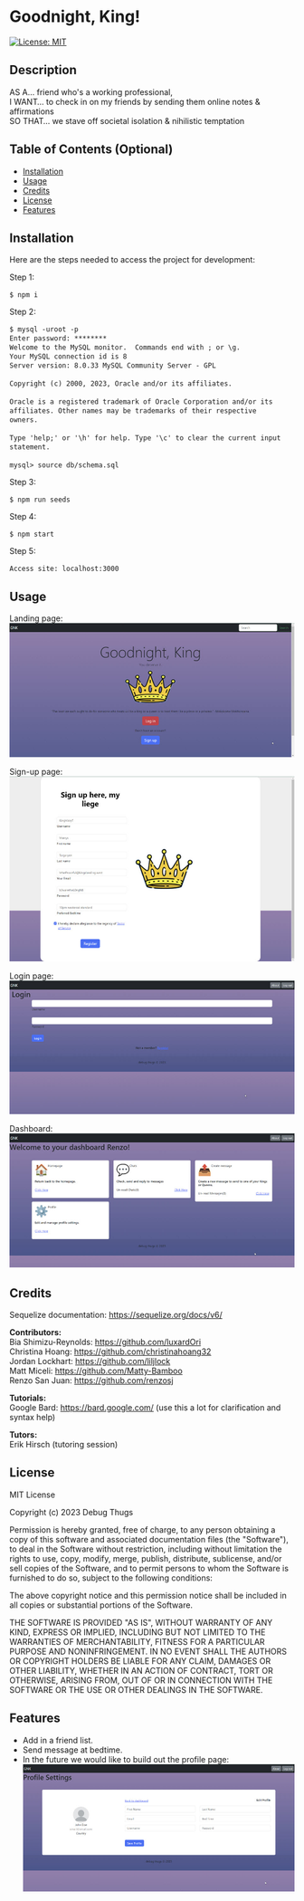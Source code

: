 # Goodnight, King!
[![License: MIT](https://img.shields.io/badge/License-MIT-yellow.svg)](https://opensource.org/licenses/MIT)  

## Description

AS A… friend who's a working professional,  
I WANT… to check in on my friends by sending them online notes & affirmations  
SO THAT… we stave off societal isolation & nihilistic temptation  

## Table of Contents (Optional)

- [Installation](#installation)
- [Usage](#usage)
- [Credits](#credits)
- [License](#license)
- [Features](#features)

## Installation

Here are the steps needed to access the project for development:    

Step 1: 

    $ npm i

Step 2: 

    $ mysql -uroot -p
    Enter password: ********
    Welcome to the MySQL monitor.  Commands end with ; or \g.
    Your MySQL connection id is 8
    Server version: 8.0.33 MySQL Community Server - GPL

    Copyright (c) 2000, 2023, Oracle and/or its affiliates.

    Oracle is a registered trademark of Oracle Corporation and/or its
    affiliates. Other names may be trademarks of their respective
    owners.

    Type 'help;' or '\h' for help. Type '\c' to clear the current input statement.

    mysql> source db/schema.sql

Step 3:

    $ npm run seeds

Step 4: 

    $ npm start

Step 5: 

    Access site: localhost:3000  



## Usage
Landing page:  
![alt text](public/assets/images/landing-page.jpg)  

Sign-up page:  
![alt text](public/assets/images/sign-up-page.jpg)  

Login page:  
![alt text](public/assets/images/login-page.jpg)  

Dashboard:  
![alt text](public/assets/images/dashboard.jpg)

## Credits

Sequelize documentation: https://sequelize.org/docs/v6/  

**Contributors:**  
Bia Shimizu-Reynolds: https://github.com/luxardOri  
Christina Hoang: https://github.com/christinahoang32  
Jordan Lockhart: https://github.com/liljlock  
Matt Miceli: https://github.com/Matty-Bamboo  
Renzo San Juan: https://github.com/renzosj  

**Tutorials:**  
Google Bard: https://bard.google.com/ (use this a lot for clarification and syntax help)  

**Tutors:**  
Erik Hirsch (tutoring session)  

## License

MIT License

Copyright (c) 2023 Debug Thugs

Permission is hereby granted, free of charge, to any person obtaining a copy
of this software and associated documentation files (the "Software"), to deal
in the Software without restriction, including without limitation the rights
to use, copy, modify, merge, publish, distribute, sublicense, and/or sell
copies of the Software, and to permit persons to whom the Software is
furnished to do so, subject to the following conditions:

The above copyright notice and this permission notice shall be included in all
copies or substantial portions of the Software.

THE SOFTWARE IS PROVIDED "AS IS", WITHOUT WARRANTY OF ANY KIND, EXPRESS OR
IMPLIED, INCLUDING BUT NOT LIMITED TO THE WARRANTIES OF MERCHANTABILITY,
FITNESS FOR A PARTICULAR PURPOSE AND NONINFRINGEMENT. IN NO EVENT SHALL THE
AUTHORS OR COPYRIGHT HOLDERS BE LIABLE FOR ANY CLAIM, DAMAGES OR OTHER
LIABILITY, WHETHER IN AN ACTION OF CONTRACT, TORT OR OTHERWISE, ARISING FROM,
OUT OF OR IN CONNECTION WITH THE SOFTWARE OR THE USE OR OTHER DEALINGS IN THE
SOFTWARE.  

## Features

- Add in a friend list.
- Send message at bedtime.
- In the future we would like to build out the profile page:  
![alt text](public/assets/images/profile-settings.jpg)

